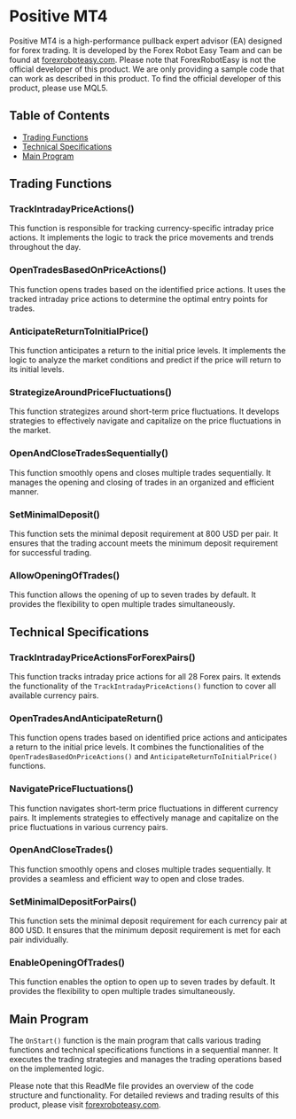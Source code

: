 # Positive MT4

Positive MT4 is a high-performance pullback expert advisor (EA) designed for forex trading. It is developed by the Forex Robot Easy Team and can be found at [forexroboteasy.com](https://forexroboteasy.com/forex-robot-review/positive-mt4-review-high-performance-pullback-ea-for-forex-trading/). Please note that ForexRobotEasy is not the official developer of this product. We are only providing a sample code that can work as described in this product. To find the official developer of this product, please use MQL5.

## Table of Contents

- [Trading Functions](#trading-functions)
- [Technical Specifications](#technical-specifications)
- [Main Program](#main-program)

## Trading Functions

### TrackIntradayPriceActions()

This function is responsible for tracking currency-specific intraday price actions. It implements the logic to track the price movements and trends throughout the day.

### OpenTradesBasedOnPriceActions()

This function opens trades based on the identified price actions. It uses the tracked intraday price actions to determine the optimal entry points for trades.

### AnticipateReturnToInitialPrice()

This function anticipates a return to the initial price levels. It implements the logic to analyze the market conditions and predict if the price will return to its initial levels.

### StrategizeAroundPriceFluctuations()

This function strategizes around short-term price fluctuations. It develops strategies to effectively navigate and capitalize on the price fluctuations in the market.

### OpenAndCloseTradesSequentially()

This function smoothly opens and closes multiple trades sequentially. It manages the opening and closing of trades in an organized and efficient manner.

### SetMinimalDeposit()

This function sets the minimal deposit requirement at 800 USD per pair. It ensures that the trading account meets the minimum deposit requirement for successful trading.

### AllowOpeningOfTrades()

This function allows the opening of up to seven trades by default. It provides the flexibility to open multiple trades simultaneously.

## Technical Specifications

### TrackIntradayPriceActionsForForexPairs()

This function tracks intraday price actions for all 28 Forex pairs. It extends the functionality of the `TrackIntradayPriceActions()` function to cover all available currency pairs.

### OpenTradesAndAnticipateReturn()

This function opens trades based on identified price actions and anticipates a return to the initial price levels. It combines the functionalities of the `OpenTradesBasedOnPriceActions()` and `AnticipateReturnToInitialPrice()` functions.

### NavigatePriceFluctuations()

This function navigates short-term price fluctuations in different currency pairs. It implements strategies to effectively manage and capitalize on the price fluctuations in various currency pairs.

### OpenAndCloseTrades()

This function smoothly opens and closes multiple trades sequentially. It provides a seamless and efficient way to open and close trades.

### SetMinimalDepositForPairs()

This function sets the minimal deposit requirement for each currency pair at 800 USD. It ensures that the minimum deposit requirement is met for each pair individually.

### EnableOpeningOfTrades()

This function enables the option to open up to seven trades by default. It provides the flexibility to open multiple trades simultaneously.

## Main Program

The `OnStart()` function is the main program that calls various trading functions and technical specifications functions in a sequential manner. It executes the trading strategies and manages the trading operations based on the implemented logic.

Please note that this ReadMe file provides an overview of the code structure and functionality. For detailed reviews and trading results of this product, please visit [forexroboteasy.com](https://forexroboteasy.com/forex-robot-review/positive-mt4-review-high-performance-pullback-ea-for-forex-trading/).
